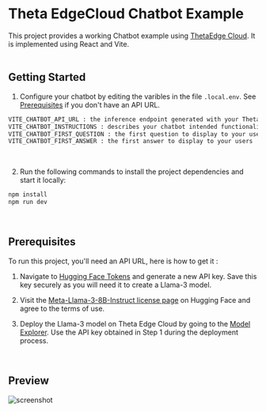 # Theta EdgeCloud Chatbot Example

This project provides a working Chatbot example using [ThetaEdge Cloud](https://www.thetaedgecloud.com). It is implemented using React and Vite.<br><br>


## Getting Started

1. Configure your chatbot by editing the varibles in the file `.local.env`. See [Prerequisites](https://github.com/thetatoken/theta-chatbot-example/blob/main/README.md#prerequisites) if you don't have an API URL.

```bash
VITE_CHATBOT_API_URL : the inference endpoint generated with your Theta Edge Cloud dashboard.
VITE_CHATBOT_INSTRUCTIONS : describes your chatbot intended functionality
VITE_CHATBOT_FIRST_QUESTION : the first question to display to your users
VITE_CHATBOT_FIRST_ANSWER : the first answer to display to your users
```

<br>

2. Run the following commands to install the project dependencies and start it locally:

```bash
npm install
npm run dev
```
   
<br>

## Prerequisites

To run this project, you'll need an API URL, here is how to get it :

1. Navigate to [Hugging Face Tokens](https://huggingface.co/settings/tokens) and generate a new API key. Save this key securely as you will need it to create a Llama-3 model.

2. Visit the [Meta-Llama-3-8B-Instruct license page](https://huggingface.co/meta-llama/Meta-Llama-3-8B-Instruct) on Hugging Face and agree to the terms of use.

3. Deploy the Llama-3 model on Theta Edge Cloud by going to the [Model Explorer](https://www.thetaedgecloud.com/dashboard/ai/prj_dcksdnn5ctpe4ejikp7d1wevn6bh/model-explorer). Use the API key obtained in Step 1 during the deployment process.

<br>

## Preview

![screenshot](https://github.com/thetatoken/chatbot-example/assets/601861/aa9371ae-2e7b-4a83-8b48-c08050e6a5d5)

